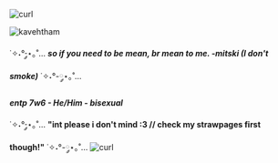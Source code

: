 ![curl](https://64.media.tumblr.com/3ce1d10f2270371fb416ac4556f0b594/070a31771de71680-52/s540x810/c3f757cf4aa6683e8ed1eb4ed6eb6ce1f1ca1744.pnj)



![kavehtham](https://64.media.tumblr.com/afce8eeee014cc6129539c00f826379f/070a31771de71680-57/s540x810/6e38981530b90a1342e627703ea4176545fd0ee3.pnj)

˙✧˖°-༘⋆｡˚… ***so if you need to be mean, br mean to me. -mitski (I don't smoke)*** ˙✧˖°-༘⋆｡˚…
             
***entp 7w6 - He/Him - bisexual***


˙✧˖°-༘⋆｡˚… **"int please i don't mind :3 // check my strawpages first though!"** ˙✧˖°-༘⋆｡˚…
![curl](https://64.media.tumblr.com/0e7254ab4ff1d89f1f2988a5ff6521ad/070a31771de71680-72/s540x810/c6008c7b724020342dc0b1b41aabf0e7f54939ac.pnj)
